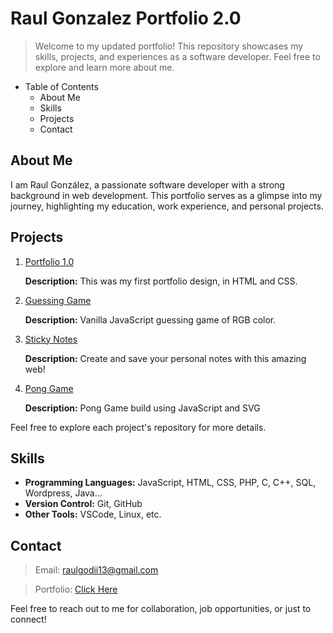 # Raul Gonzalez Portfolio 2.0
> Welcome to my updated portfolio! This repository showcases my skills, projects, and experiences as a software developer. Feel free to explore and learn more about me.

- Table of Contents
  - About Me
  - Skills
  - Projects
  - Contact

## About Me
I am Raul González, a passionate software developer with a strong background in web development. 
This portfolio serves as a glimpse into my journey, highlighting my education, work experience, and personal projects.

## Projects
1. [Portfolio 1.0](https://raulgodii.github.io/Portfolio/)

    **Description:** This was my first portfolio design, in HTML and CSS.

2. [Guessing Game](https://raulgodii.github.io/The-Great-Guessing-Name/)

    **Description:** Vanilla JavaScript guessing game of RGB color.

3. [Sticky Notes](https://raulgodii.github.io/Sticky-Notes/)

    **Description:** Create and save your personal notes with this amazing web!

3. [Pong Game](https://raulgodii.github.io/Pong-Game/)

    **Description:** Pong Game build using JavaScript and SVG
   
Feel free to explore each project's repository for more details.

## Skills
+ **Programming Languages:** JavaScript, HTML, CSS, PHP, C, C++, SQL, Wordpress, Java...
+ **Version Control:** Git, GitHub
+ **Other Tools:** VSCode, Linux, etc.

## Contact
> Email: raulgodii13@gmail.com

> Portfolio: [Click Here](https://raulgodii.github.io/Portfolio-2.0/)

Feel free to reach out to me for collaboration, job opportunities, or just to connect!
